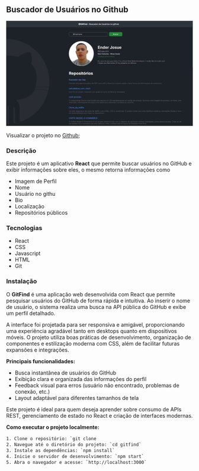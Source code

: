 ## Buscador de Usuários no Github

![Preview](src/assets/preview.png)

Visualizar o projeto no [Github](https://github.com/);

### Descrição

Este projeto é um aplicativo **React** que permite buscar usuários no GitHub e exibir informações sobre eles, o mesmo retorna informações como 
- Imagem de Perfil
- Nome
- Usuário no githu
- Bio
- Localização
- Repositórios públicos

### Tecnologias
 - React
 - CSS
 - Javascript
 - HTML
 - Git

 ### Instalação
 O **GitFind** é uma aplicação web desenvolvida com React que permite pesquisar usuários do GitHub de forma rápida e intuitiva. Ao inserir o nome de usuário, o sistema realiza uma busca na API pública do GitHub e exibe um perfil detalhado.
 
 A interface foi projetada para ser responsiva e amigável, proporcionando uma experiência agradável tanto em desktops quanto em dispositivos móveis. O projeto utiliza boas práticas de desenvolvimento, organização de componentes e estilização moderna com CSS, além de facilitar futuras expansões e integrações.
 
 **Principais funcionalidades:**
 - Busca instantânea de usuários do GitHub
 - Exibição clara e organizada das informações do perfil
 - Feedback visual para erros (usuário não encontrado, problemas de conexão, etc.)
 - Layout adaptável para diferentes tamanhos de tela
 
 Este projeto é ideal para quem deseja aprender sobre consumo de APIs REST, gerenciamento de estado no React e criação de interfaces modernas.

 **Como executar o projeto localmente:**

    1. Clone o repositório: `git clone
    2. Navegue até o diretório do projeto: `cd gitfind`
    3. Instale as dependências: `npm install`
    4. Inicie o servidor de desenvolvimento: `npm start`
    5. Abra o navegador e acesse: `http://localhost:3000`